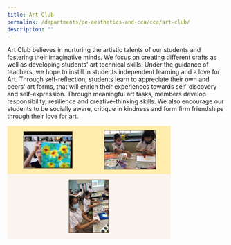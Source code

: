 ```yaml
---
title: Art Club
permalink: /departments/pe-aesthetics-and-cca/cca/art-club/
description: ""
---
```

Art Club believes in nurturing the artistic talents of our students and fostering their imaginative minds. We focus on creating different crafts as well as developing students' art technical skills. Under the guidance of teachers, we hope to instill in students independent learning and a love for Art. Through self-reflection, students learn to appreciate their own and peers' art forms, that will enrich their experiences towards self-discovery and self-expression. Through meaningful art tasks, members develop responsibility, resilience and creative-thinking skills. We also encourage our students to be socially aware, critique in kindness and form firm friendships through their love for art. 

<img src="/images/art%20club.png" style="width:75%">